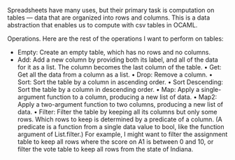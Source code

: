 Spreadsheets have many uses, but their primary task is computation on tables — data that are organized into rows and columns. This is a data abstraction that enables us to compute with csv tables in OCAML.

Operations. Here are the rest of the operations I want to perform on tables:
- Empty: Create an empty table, which has no rows and no columns.
- Add: Add a new column by providing both its label, and all of the data for it as a list. The column becomes the last column of the table.
• Get: Get all the data from a column as a list.
• Drop: Remove a column.
• Sort: Sort the table by a column in ascending order.
• Sort Descending: Sort the table by a column in descending order.
• Map: Apply a single-argument function to a column, producing a new list of data.
• Map2: Apply a two-argument function to two columns, producing a new list of data.
• Filter: Filter the table by keeping all its columns but only some rows. Which rows to keep is determined by a predicate of a column. (A predicate is a function from a single data value to bool, like the function argument of List.filter.) For example, I might want to filter the assignment table to keep all rows where the score on A1 is between 0 and 10, or filter the vote table to keep all rows from the state of Indiana.
